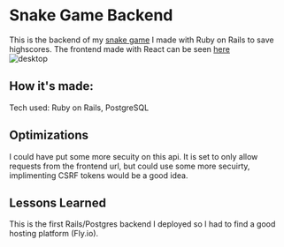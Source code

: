 # Snake Game Backend
This is the backend of my [snake game](https://chrismenke45.github.io/snake_client) I made with Ruby on Rails to save highscores. The frontend made with React can be seen [here](https://github.com/chrismenke45/snake_client)
<br />
![desktop](https://user-images.githubusercontent.com/86500980/225159423-fd4f71a1-8d75-46f8-be7d-9648ca46222b.png)
## How it's made:
Tech used: Ruby on Rails, PostgreSQL
## Optimizations
I could have put some more secuity on this api. It is set to only allow requests from the frontend url, but could use some more secuirty, implimenting CSRF tokens would be a good idea.
## Lessons Learned
This is the first Rails/Postgres backend I deployed so I had to find a good hosting platform (Fly.io). 
